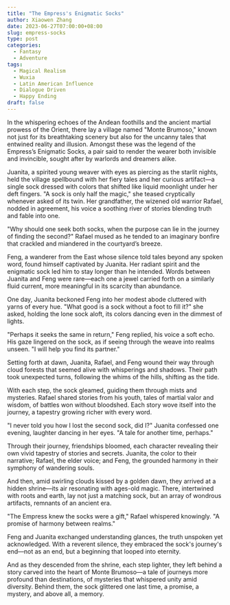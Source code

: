 ```yaml
---
title: "The Empress's Enigmatic Socks"
author: Xiaowen Zhang
date: 2023-06-27T07:00:00+08:00
slug: empress-socks
type: post
categories:
  - Fantasy
  - Adventure
tags:
  - Magical Realism
  - Wuxia
  - Latin American Influence
  - Dialogue Driven
  - Happy Ending
draft: false
---
```


In the whispering echoes of the Andean foothills and the ancient martial prowess of the Orient, there lay a village named "Monte Brumoso," known not just for its breathtaking scenery but also for the uncanny tales that entwined reality and illusion. Amongst these was the legend of the Empress’s Enigmatic Socks, a pair said to render the wearer both invisible and invincible, sought after by warlords and dreamers alike.

Juanita, a spirited young weaver with eyes as piercing as the starlit nights, held the village spellbound with her fiery tales and her curious artifact—a single sock dressed with colors that shifted like liquid moonlight under her deft fingers. "A sock is only half the magic," she teased cryptically whenever asked of its twin. Her grandfather, the wizened old warrior Rafael, nodded in agreement, his voice a soothing river of stories blending truth and fable into one.

"Why should one seek both socks, when the purpose can lie in the journey of finding the second?" Rafael mused as he tended to an imaginary bonfire that crackled and miandered in the courtyard’s breeze.

Feng, a wanderer from the East whose silence told tales beyond any spoken word, found himself captivated by Juanita. Her radiant spirit and the enigmatic sock led him to stay longer than he intended. Words between Juanita and Feng were rare—each one a jewel carried forth on a similarly fluid current, more meaningful in its scarcity than abundance.

One day, Juanita beckoned Feng into her modest abode cluttered with yarns of every hue. "What good is a sock without a foot to fill it?" she asked, holding the lone sock aloft, its colors dancing even in the dimmest of lights.

"Perhaps it seeks the same in return," Feng replied, his voice a soft echo. His gaze lingered on the sock, as if seeing through the weave into realms unseen. "I will help you find its partner."

Setting forth at dawn, Juanita, Rafael, and Feng wound their way through cloud forests that seemed alive with whisperings and shadows. Their path took unexpected turns, following the whims of the hills, shifting as the tide.

With each step, the sock gleamed, guiding them through mists and mysteries. Rafael shared stories from his youth, tales of martial valor and wisdom, of battles won without bloodshed. Each story wove itself into the journey, a tapestry growing richer with every word.

"I never told you how I lost the second sock, did I?" Juanita confessed one evening, laughter dancing in her eyes. "A tale for another time, perhaps."

Through their journey, friendships bloomed, each character revealing their own vivid tapestry of stories and secrets. Juanita, the color to their narrative; Rafael, the elder voice; and Feng, the grounded harmony in their symphony of wandering souls.

And then, amid swirling clouds kissed by a golden dawn, they arrived at a hidden shrine—its air resonating with ages-old magic. There, intertwined with roots and earth, lay not just a matching sock, but an array of wondrous artifacts, remnants of an ancient era.

"The Empress knew the socks were a gift," Rafael whispered knowingly. "A promise of harmony between realms."

Feng and Juanita exchanged understanding glances, the truth unspoken yet acknowledged. With a reverent silence, they embraced the sock's journey's end—not as an end, but a beginning that looped into eternity.

And as they descended from the shrine, each step lighter, they left behind a story carved into the heart of Monte Brumoso—a tale of journeys more profound than destinations, of mysteries that whispered unity amid diversity. Behind them, the sock glittered one last time, a promise, a mystery, and above all, a memory.